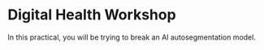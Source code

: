 # Digital Health Workshop

In this practical, you will be trying to break an AI autosegmentation model.


